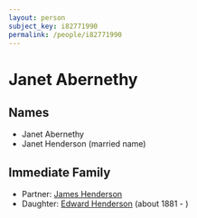 ```yaml
---
layout: person
subject_key: i82771990
permalink: /people/i82771990
---
```


# Janet Abernethy

## Names

* Janet Abernethy
* Janet Henderson (married name)

## Immediate Family

* Partner: [James Henderson](./@92250700@-james-henderson-b-d.md)
* Daughter: [Edward Henderson](./@4822940@-edward-henderson-b1881-d.md) (about 1881 - )

